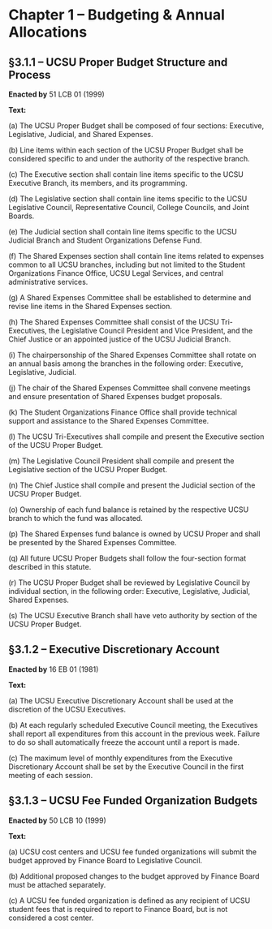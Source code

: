 # Chapter 1 – Budgeting & Annual Allocations

## §3.1.1 – UCSU Proper Budget Structure and Process

**Enacted by** 51 LCB 01 (1999)

**Text:**

(a) The UCSU Proper Budget shall be composed of four sections: Executive, Legislative, Judicial, and Shared Expenses.

(b) Line items within each section of the UCSU Proper Budget shall be considered specific to and under the authority of the respective branch.

(c) The Executive section shall contain line items specific to the UCSU Executive Branch, its members, and its programming.

(d) The Legislative section shall contain line items specific to the UCSU Legislative Council, Representative Council, College Councils, and Joint Boards.

(e) The Judicial section shall contain line items specific to the UCSU Judicial Branch and Student Organizations Defense Fund.

(f) The Shared Expenses section shall contain line items related to expenses common to all UCSU branches, including but not limited to the Student Organizations Finance Office, UCSU Legal Services, and central administrative services.

(g) A Shared Expenses Committee shall be established to determine and revise line items in the Shared Expenses section.

(h) The Shared Expenses Committee shall consist of the UCSU Tri-Executives, the Legislative Council President and Vice President, and the Chief Justice or an appointed justice of the UCSU Judicial Branch.

(i) The chairpersonship of the Shared Expenses Committee shall rotate on an annual basis among the branches in the following order: Executive, Legislative, Judicial.

(j) The chair of the Shared Expenses Committee shall convene meetings and ensure presentation of Shared Expenses budget proposals.

(k) The Student Organizations Finance Office shall provide technical support and assistance to the Shared Expenses Committee.

(l) The UCSU Tri-Executives shall compile and present the Executive section of the UCSU Proper Budget.

(m) The Legislative Council President shall compile and present the Legislative section of the UCSU Proper Budget.

(n) The Chief Justice shall compile and present the Judicial section of the UCSU Proper Budget.

(o) Ownership of each fund balance is retained by the respective UCSU branch to which the fund was allocated.

(p) The Shared Expenses fund balance is owned by UCSU Proper and shall be presented by the Shared Expenses Committee.

(q) All future UCSU Proper Budgets shall follow the four-section format described in this statute.

(r) The UCSU Proper Budget shall be reviewed by Legislative Council by individual section, in the following order: Executive, Legislative, Judicial, Shared Expenses.

(s) The UCSU Executive Branch shall have veto authority by section of the UCSU Proper Budget.


## §3.1.2 – Executive Discretionary Account

**Enacted by** 16 EB 01 (1981)

**Text:**

(a) The UCSU Executive Discretionary Account shall be used at the discretion of the UCSU Executives.

(b) At each regularly scheduled Executive Council meeting, the Executives shall report all expenditures from this account in the previous week. Failure to do so shall automatically freeze the account until a report is made.

(c) The maximum level of monthly expenditures from the Executive Discretionary Account shall be set by the Executive Council in the first meeting of each session.


## §3.1.3 – UCSU Fee Funded Organization Budgets

**Enacted by** 50 LCB 10 (1999)

**Text:**

(a) UCSU cost centers and UCSU fee funded organizations will submit the budget approved by Finance Board to Legislative Council.

(b) Additional proposed changes to the budget approved by Finance Board must be attached separately.

(c) A UCSU fee funded organization is defined as any recipient of UCSU student fees that is required to report to Finance Board, but is not considered a cost center.
